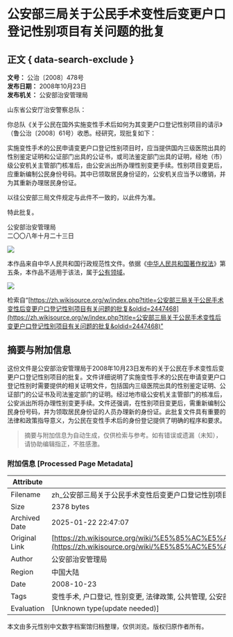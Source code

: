 # 公安部三局关于公民手术变性后变更户口登记性别项目有关问题的批复

## 正文 { data-search-exclude }


**文号：** 公治〔2008〕478号  
**发布日期：** 2008年10月23日  
**发布机关：** 公安部治安管理局

山东省公安厅治安警察总队：

你总队《关于公民在国外实施变性手术后如何为其变更户口登记性别项目的请示》（鲁公治〔2008〕61号）收悉。经研究，现批复如下：

实施变性手术的公民申请变更户口登记性别项目时，应当提供国内三级医院出具的性别鉴定证明和公证部门出具的公证书，或司法鉴定部门出具的证明，经地（市）级公安机关主管部门核准后，由公安派出所办理性别变更手续。性别项目变更后，应重新编制公民身份号码。其中已领取居民身份证的，公安机关应当予以缴销，并为其重新办理居民身份证。

以往公安部三局文件规定与此件不一致的，以此件为准。

特此批复。

公安部治安管理局  
二〇〇八年十月二十三日

![](https://upload.wikimedia.org/wikipedia/commons/thumb/6/62/PD-icon.svg/48px-PD-icon.svg.png)

本作品来自中华人民共和国行政规范性文件。依据《[中华人民共和国著作权法](/wiki/%E4%B8%AD%E5%8D%8E%E4%BA%BA%E6%B0%91%E5%85%B1%E5%92%8C%E5%9B%BD%E8%91%97%E4%BD%9C%E6%9D%83%E6%B3%95 "中华人民共和国著作权法")》第五条，本作品不适用于该法，属于[公有领域](https://zh.wikipedia.org/wiki/%E5%85%AC%E6%9C%89%E9%A2%86%E5%9F%9F "w:公有领域")。

![](https://upload.wikimedia.org/wikipedia/commons/thumb/f/fa/Flag_of_the_People%27s_Republic_of_China.svg/72px-Flag_of_the_People%27s_Republic_of_China.svg.png)

检索自“[https://zh.wikisource.org/w/index.php?title=公安部三局关于公民手术变性后变更户口登记性别项目有关问题的批复&oldid=2447468](https://zh.wikisource.org/w/index.php?title=公安部三局关于公民手术变性后变更户口登记性别项目有关问题的批复&oldid=2447468)”
<!-- tcd_original_link https://zh.wikisource.org/wiki/%E5%85%AC%E5%AE%89%E9%83%A8%E4%B8%89%E5%B1%80%E5%85%B3%E4%BA%8E%E5%85%AC%E6%B0%91%E6%89%8B%E6%9C%AF%E5%8F%98%E6%80%A7%E5%90%8E%E5%8F%98%E6%9B%B4%E6%88%B7%E5%8F%A3%E7%99%BB%E8%AE%B0%E6%80%A7%E5%88%AB%E9%A1%B9%E7%9B%AE%E6%9C%89%E5%85%B3%E9%97%AE%E9%A2%98%E7%9A%84%E6%89%B9%E5%A4%8D -->


## 摘要与附加信息

<!-- tcd_abstract -->
这份文件是公安部治安管理局于2008年10月23日发布的关于公民在手术变性后变更户口登记性别项目的批复。文件详细说明了实施变性手术的公民在申请变更户口登记性别时需要提供的相关证明文件，包括国内三级医院出具的性别鉴定证明、公证部门的公证书及司法鉴定部门的证明。经过地市级公安机关主管部门的核准后，公安派出所将办理性别变更手续。文件还强调，在性别项目变更后，需重新编制公民身份号码，并为领取居民身份证的人员办理新的身份证。此批复文件具有重要的法律和政策指导意义，为公民在变性手术后的身份登记提供了明确的程序和要求。
<!-- tcd_abstract_end -->

> 摘要与附加信息为自动生成，仅供检索与参考。如有错误或遗漏（未知），请协助编辑指正，不胜感激。

### 附加信息 [Processed Page Metadata]

| Attribute       | Value                                  |
|-----------------|----------------------------------------|
| Filename        | zh_公安部三局关于公民手术变性后变更户口登记性别项目有关问题的批复.md                             |
| Size            | 2378 bytes                           |
| Archived Date   | 2025-01-22 22:47:07                             |
| Original Link   | [https://zh.wikisource.org/wiki/%E5%85%AC%E5%AE%89%E9%83%A8%E4%B8%89%E5%B1%80%E5%85%B3%E4%BA%8E%E5%85%AC%E6%B0%91%E6%89%8B%E6%9C%AF%E5%8F%98%E6%80%A7%E5%90%8E%E5%8F%98%E6%9B%B4%E6%88%B7%E5%8F%A3%E7%99%BB%E8%AE%B0%E6%80%A7%E5%88%AB%E9%A1%B9%E7%9B%AE%E6%9C%89%E5%85%B3%E9%97%AE%E9%A2%98%E7%9A%84%E6%89%B9%E5%A4%8D](https://zh.wikisource.org/wiki/%E5%85%AC%E5%AE%89%E9%83%A8%E4%B8%89%E5%B1%80%E5%85%B3%E4%BA%8E%E5%85%AC%E6%B0%91%E6%89%8B%E6%9C%AF%E5%8F%98%E6%80%A7%E5%90%8E%E5%8F%98%E6%9B%B4%E6%88%B7%E5%8F%A3%E7%99%BB%E8%AE%B0%E6%80%A7%E5%88%AB%E9%A1%B9%E7%9B%AE%E6%9C%89%E5%85%B3%E9%97%AE%E9%A2%98%E7%9A%84%E6%89%B9%E5%A4%8D)                       |
| Author          | 公安部治安管理局                               |
| Region          | 中国大陆                               |
| Date            | 2008-10-23                                 |
| Tags            | 变性手术, 户口登记, 性别变更, 法律政策, 公共管理, 公安部, 性别鉴定, 身份号码, 公民权益, 社会服务                                 |
| Evaluation            | [Unknown type(update needed)]                                 |
<!-- tcd_table_end -->

本文由多元性别中文数字档案馆归档整理，仅供浏览。版权归原作者所有。
